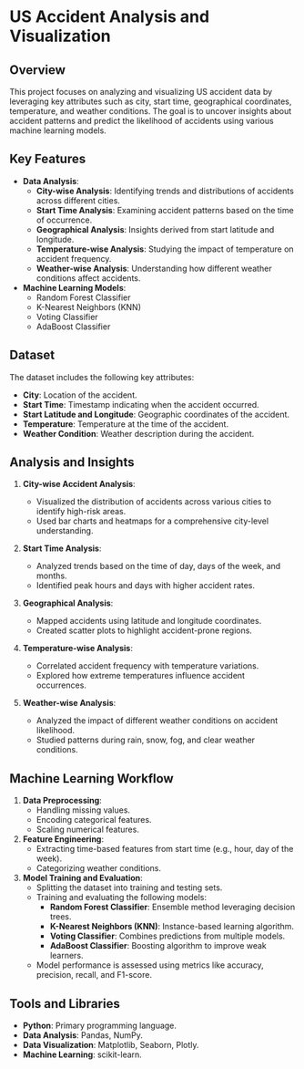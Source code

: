 # US Accident Analysis and Visualization

## Overview
This project focuses on analyzing and visualizing US accident data by leveraging key attributes such as city, start time, geographical coordinates, temperature, and weather conditions. The goal is to uncover insights about accident patterns and predict the likelihood of accidents using various machine learning models.

## Key Features
- **Data Analysis**:
  - **City-wise Analysis**: Identifying trends and distributions of accidents across different cities.
  - **Start Time Analysis**: Examining accident patterns based on the time of occurrence.
  - **Geographical Analysis**: Insights derived from start latitude and longitude.
  - **Temperature-wise Analysis**: Studying the impact of temperature on accident frequency.
  - **Weather-wise Analysis**: Understanding how different weather conditions affect accidents.
- **Machine Learning Models**:
  - Random Forest Classifier
  - K-Nearest Neighbors (KNN)
  - Voting Classifier
  - AdaBoost Classifier

## Dataset
The dataset includes the following key attributes:
- **City**: Location of the accident.
- **Start Time**: Timestamp indicating when the accident occurred.
- **Start Latitude and Longitude**: Geographic coordinates of the accident.
- **Temperature**: Temperature at the time of the accident.
- **Weather Condition**: Weather description during the accident.

## Analysis and Insights
1. **City-wise Accident Analysis**:
   - Visualized the distribution of accidents across various cities to identify high-risk areas.
   - Used bar charts and heatmaps for a comprehensive city-level understanding.

2. **Start Time Analysis**:
   - Analyzed trends based on the time of day, days of the week, and months.
   - Identified peak hours and days with higher accident rates.

3. **Geographical Analysis**:
   - Mapped accidents using latitude and longitude coordinates.
   - Created scatter plots to highlight accident-prone regions.

4. **Temperature-wise Analysis**:
   - Correlated accident frequency with temperature variations.
   - Explored how extreme temperatures influence accident occurrences.

5. **Weather-wise Analysis**:
   - Analyzed the impact of different weather conditions on accident likelihood.
   - Studied patterns during rain, snow, fog, and clear weather conditions.

## Machine Learning Workflow
1. **Data Preprocessing**:
   - Handling missing values.
   - Encoding categorical features.
   - Scaling numerical features.
2. **Feature Engineering**:
   - Extracting time-based features from start time (e.g., hour, day of the week).
   - Categorizing weather conditions.
3. **Model Training and Evaluation**:
   - Splitting the dataset into training and testing sets.
   - Training and evaluating the following models:
     - **Random Forest Classifier**: Ensemble method leveraging decision trees.
     - **K-Nearest Neighbors (KNN)**: Instance-based learning algorithm.
     - **Voting Classifier**: Combines predictions from multiple models.
     - **AdaBoost Classifier**: Boosting algorithm to improve weak learners.
   - Model performance is assessed using metrics like accuracy, precision, recall, and F1-score.

## Tools and Libraries
- **Python**: Primary programming language.
- **Data Analysis**: Pandas, NumPy.
- **Data Visualization**: Matplotlib, Seaborn, Plotly.
- **Machine Learning**: scikit-learn.








